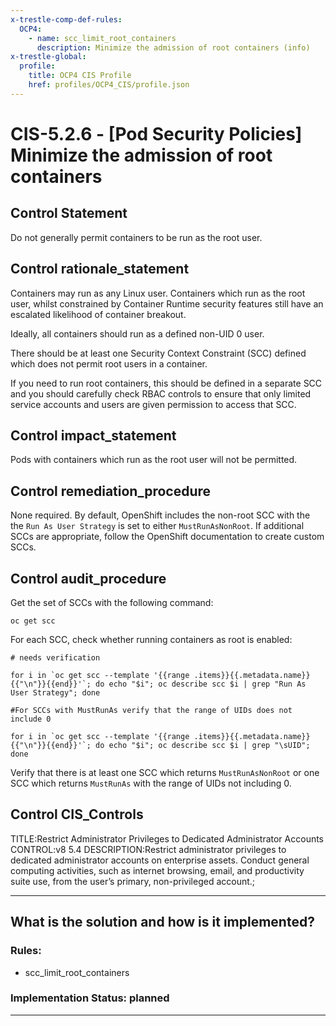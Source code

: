 ```yaml
---
x-trestle-comp-def-rules:
  OCP4:
    - name: scc_limit_root_containers
      description: Minimize the admission of root containers (info)
x-trestle-global:
  profile:
    title: OCP4 CIS Profile
    href: profiles/OCP4_CIS/profile.json
---
```


# CIS-5.2.6 - \[Pod Security Policies\] Minimize the admission of root containers

## Control Statement

Do not generally permit containers to be run as the root user.

## Control rationale_statement

Containers may run as any Linux user. Containers which run as the root user, whilst constrained by Container Runtime security features still have an escalated likelihood of container breakout.

Ideally, all containers should run as a defined non-UID 0 user.

There should be at least one Security Context Constraint (SCC) defined which does not permit root users in a container.

If you need to run root containers, this should be defined in a separate SCC and you should carefully check RBAC controls to ensure that only limited service accounts and users are given permission to access that SCC.

## Control impact_statement

Pods with containers which run as the root user will not be permitted.

## Control remediation_procedure

None required. By default, OpenShift includes the non-root SCC with the the `Run As User Strategy` is set to either `MustRunAsNonRoot`. If additional SCCs are appropriate, follow the OpenShift documentation to create custom SCCs.

## Control audit_procedure

Get the set of SCCs with the following command:

```
oc get scc
```

For each SCC, check whether running containers as root is enabled:

```
# needs verification

for i in `oc get scc --template '{{range .items}}{{.metadata.name}}{{"\n"}}{{end}}'`; do echo "$i"; oc describe scc $i | grep "Run As User Strategy"; done

#For SCCs with MustRunAs verify that the range of UIDs does not include 0

for i in `oc get scc --template '{{range .items}}{{.metadata.name}}{{"\n"}}{{end}}'`; do echo "$i"; oc describe scc $i | grep "\sUID"; done
```

Verify that there is at least one SCC which returns `MustRunAsNonRoot` or one SCC which returns `MustRunAs` with the range of UIDs not including 0.

## Control CIS_Controls

TITLE:Restrict Administrator Privileges to Dedicated Administrator Accounts CONTROL:v8 5.4 DESCRIPTION:Restrict administrator privileges to dedicated administrator accounts on enterprise assets. Conduct general computing activities, such as internet browsing, email, and productivity suite use, from the user’s primary, non-privileged account.;

______________________________________________________________________

## What is the solution and how is it implemented?

<!-- For implementation status enter one of: implemented, partial, planned, alternative, not-applicable -->

<!-- Note that the list of rules under ### Rules: is read-only and changes will not be captured after assembly to JSON -->

<!-- Add control implementation description here for control: CIS-5.2.6 -->

### Rules:

  - scc_limit_root_containers

### Implementation Status: planned

______________________________________________________________________
